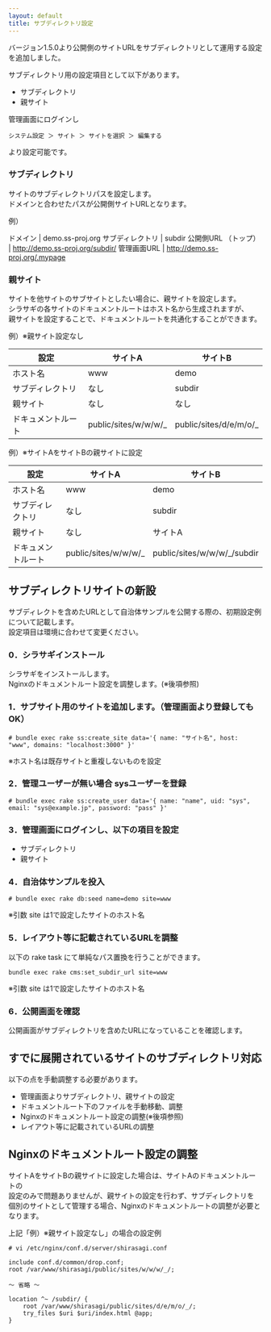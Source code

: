 ```yaml
---
layout: default
title: サブディレクトリ設定
---
```


バージョン1.5.0より公開側のサイトURLをサブディレクトリとして運用する設定を追加しました。

サブディレクトリ用の設定項目として以下があります。

* サブディレクトリ
* 親サイト

管理画面にログインし

~~~
システム設定 ＞ サイト ＞ サイトを選択 ＞ 編集する
~~~

より設定可能です。

### サブディレクトリ

サイトのサブディレクトリパスを設定します。<br />
ドメインと合わせたパスが公開側サイトURLとなります。

例）

ドメイン     | demo.ss-proj.org
サブディレクトリ | subdir
公開側URL （トップ） | http://demo.ss-proj.org/subdir/
管理画面URL | http://demo.ss-proj.org/.mypage

### 親サイト

サイトを他サイトのサブサイトとしたい場合に、親サイトを設定します。<br />
シラサギの各サイトのドキュメントルートはホスト名から生成されますが、<br />
親サイトを設定することで、ドキュメントルートを共通化することができます。

例）※親サイト設定なし

設定       | サイトA | サイトB
-----------|--------|-----
ホスト名 | www | demo
サブディレクトリ | なし | subdir
親サイト | なし | なし
ドキュメントルート | public/sites/w/w/w/_ | public/sites/d/e/m/o/_


例）※サイトAをサイトBの親サイトに設定

設定       | サイトA | サイトB
-----------|--------|-----
ホスト名 | www | demo
サブディレクトリ | なし | subdir
親サイト | なし | サイトA
ドキュメントルート | public/sites/w/w/w/_ | public/sites/w/w/w/\_/subdir

## サブディレクトリサイトの新設

サブディレクトを含めたURLとして自治体サンプルを公開する際の、初期設定例について記載します。<br />
設定項目は環境に合わせて変更ください。

### 0．シラサギインストール

シラサギをインストールします。<br />
Nginxのドキュメントルート設定を調整します。(※後項参照)

### 1．サブサイト用のサイトを追加します。（管理画面より登録してもOK）

~~~
# bundle exec rake ss:create_site data='{ name: "サイト名", host: "www", domains: "localhost:3000" }'
~~~

※ホスト名は既存サイトと重複しないものを設定

### 2．管理ユーザーが無い場合 sysユーザーを登録

~~~
# bundle exec rake ss:create_user data='{ name: "name", uid: "sys", email: "sys@example.jp", password: "pass" }'
~~~

### 3．管理画面にログインし、以下の項目を設定

* サブディレクトリ
* 親サイト

### 4．自治体サンプルを投入

~~~
# bundle exec rake db:seed name=demo site=www
~~~

※引数 site は1で設定したサイトのホスト名

### 5．レイアウト等に記載されているURLを調整

以下の rake task にて単純なパス置換を行うことができます。

~~~
bundle exec rake cms:set_subdir_url site=www
~~~

※引数 site は1で設定したサイトのホスト名

### 6．公開画面を確認

公開画面がサブディレクトリを含めたURLになっていることを確認します。

## すでに展開されているサイトのサブディレクトリ対応

以下の点を手動調整する必要があります。

* 管理画面よりサブディレクトリ、親サイトの設定
* ドキュメントルート下のファイルを手動移動、調整
* Nginxのドキュメントルート設定の調整(※後項参照)
* レイアウト等に記載されているURLの調整

## Nginxのドキュメントルート設定の調整

サイトAをサイトBの親サイトに設定した場合は、サイトAのドキュメントルートの<br />
設定のみで問題ありませんが、親サイトの設定を行わず、サブディレクトリを<br />
個別のサイトとして管理する場合、Nginxのドキュメントルートの調整が必要となります。

上記「例）※親サイト設定なし」の場合の設定例

~~~
# vi /etc/nginx/conf.d/server/shirasagi.conf
~~~

~~~
include conf.d/common/drop.conf;
root /var/www/shirasagi/public/sites/w/w/w/_/;

～ 省略 ～

location ^~ /subdir/ {
    root /var/www/shirasagi/public/sites/d/e/m/o/_/;
    try_files $uri $uri/index.html @app;
}
~~~
